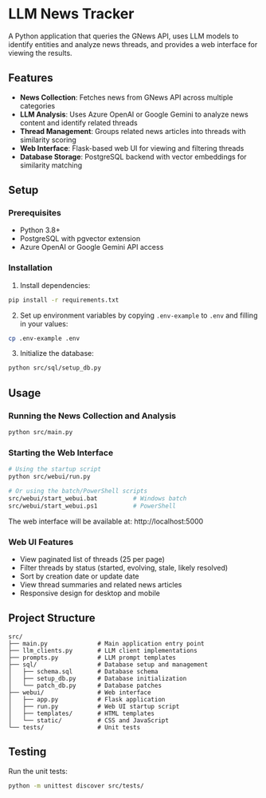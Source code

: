 # LLM News Tracker

A Python application that queries the GNews API, uses LLM models to identify entities and analyze news threads, and provides a web interface for viewing the results.

## Features

- **News Collection**: Fetches news from GNews API across multiple categories
- **LLM Analysis**: Uses Azure OpenAI or Google Gemini to analyze news content and identify related threads
- **Thread Management**: Groups related news articles into threads with similarity scoring
- **Web Interface**: Flask-based web UI for viewing and filtering threads
- **Database Storage**: PostgreSQL backend with vector embeddings for similarity matching

## Setup

### Prerequisites
- Python 3.8+
- PostgreSQL with pgvector extension
- Azure OpenAI or Google Gemini API access

### Installation

1. Install dependencies:
```bash
pip install -r requirements.txt
```

2. Set up environment variables by copying `.env-example` to `.env` and filling in your values:
```bash
cp .env-example .env
```

3. Initialize the database:
```bash
python src/sql/setup_db.py
```

## Usage

### Running the News Collection and Analysis
```bash
python src/main.py
```

### Starting the Web Interface
```bash
# Using the startup script
python src/webui/run.py

# Or using the batch/PowerShell scripts
src/webui/start_webui.bat          # Windows batch
src/webui/start_webui.ps1          # PowerShell
```

The web interface will be available at: http://localhost:5000

### Web UI Features
- View paginated list of threads (25 per page)
- Filter threads by status (started, evolving, stale, likely resolved)
- Sort by creation date or update date
- View thread summaries and related news articles
- Responsive design for desktop and mobile

## Project Structure
```
src/
├── main.py              # Main application entry point
├── llm_clients.py       # LLM client implementations
├── prompts.py           # LLM prompt templates
├── sql/                 # Database setup and management
│   ├── schema.sql       # Database schema
│   ├── setup_db.py      # Database initialization
│   └── patch_db.py      # Database patches
├── webui/               # Web interface
│   ├── app.py           # Flask application
│   ├── run.py           # Web UI startup script
│   ├── templates/       # HTML templates
│   └── static/          # CSS and JavaScript
└── tests/               # Unit tests
```

## Testing

Run the unit tests:
```bash
python -m unittest discover src/tests/
```
